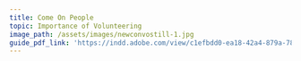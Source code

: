 ```yaml
---
title: Come On People
topic: Importance of Volunteering
image_path: /assets/images/newconvostill-1.jpg
guide_pdf_link: 'https://indd.adobe.com/view/c1efbdd0-ea18-42a4-879a-78d2f27cd79e'
---
```



